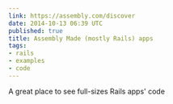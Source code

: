 ```yaml
---
link: https://assembly.com/discover
date: 2014-10-13 06:39 UTC
published: true
title: Assembly Made (mostly Rails) apps
tags:
- rails
- examples
- code
---
```


A great place to see full-sizes Rails apps' code
